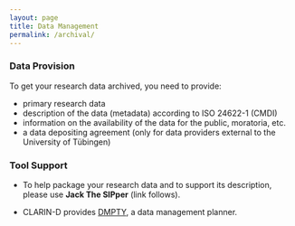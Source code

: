 ```yaml
---
layout: page
title: Data Management
permalink: /archival/
---
```


### Data Provision

To get your research data archived, you need to provide:

* primary research data
* description of the data (metadata) according to ISO 24622-1 (CMDI)
* information on the availability of the data for the public, moratoria, etc.
* a data depositing agreement (only for data providers external to the University of Tübingen)

### Tool Support

* To help package your research data and to support its description, please use
  **Jack The SIPper** (link follows).

* CLARIN-D provides [DMPTY](https://www.clarin-d.net/en/preparation/data-management-plan "DMPTY"), a data management planner.


